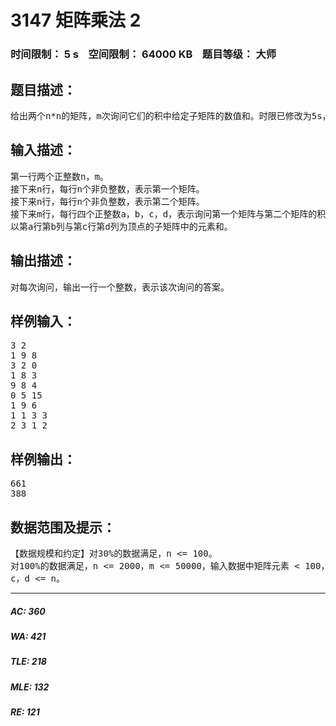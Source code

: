 # 3147 矩阵乘法 2   
### 时间限制： 5 s&nbsp;&nbsp;&nbsp;&nbsp;空间限制： 64000 KB&nbsp;&nbsp;&nbsp;&nbsp;题目等级： 大师  
## 题目描述：  

<pre>
给出两个n*n的矩阵，m次询问它们的积中给定子矩阵的数值和。时限已修改为5s，实测pascal可过
</pre>
  
  
## 输入描述：  

<pre>
第一行两个正整数n，m。  
接下来n行，每行n个非负整数，表示第一个矩阵。  
接下来n行，每行n个非负整数，表示第二个矩阵。  
接下来m行，每行四个正整数a，b，c，d，表示询问第一个矩阵与第二个矩阵的积中，  
以第a行第b列与第c行第d列为顶点的子矩阵中的元素和。
</pre>
  
  
## 输出描述：  

<pre>
对每次询问，输出一行一个整数，表示该次询问的答案。
</pre>
  
  
## 样例输入：  

<pre>
3 2  
1 9 8  
3 2 0  
1 8 3  
9 8 4  
0 5 15  
1 9 6  
1 1 3 3  
2 3 1 2
</pre>
  
  
## 样例输出：  

<pre>
661  
388
</pre>
  
  
## 数据范围及提示：  

<pre>
【数据规模和约定】对30%的数据满足，n <= 100。  
对100%的数据满足，n <= 2000，m <= 50000，输入数据中矩阵元素 < 100，a，b，  
c，d <= n。
</pre>
  
  
***  

##### AC: 360  
##### WA: 421  
##### TLE: 218  
##### MLE: 132  
##### RE: 121  
